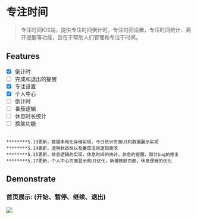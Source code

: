 # 专注时间

> 专注时间iOS端，提供专注时间倒计时，专注时间设置，专注时间统计、离开提醒等功能，旨在于帮助人们管理和专注于时间。

## Features

- [x]  倒计时
- [ ] 完成和退出的提醒
- [x] 专注设置
- [x] 个人中心
- [ ] 倒计时
- [ ] 番茄逻辑
- [ ] 休息时长统计
- [ ] 换肤功能
##
    ********5.13更新，数据本地化存储实现，今日统计页面UI和数据展示实现
    ********5.14更新，透明状态栏以及番茄法则逻辑更改
    ********5.15更新，休息逻辑的实现，休息时间的统计，休息的提醒，部分bug的修复
    ********5.17更新，个人中心页面显示和UI优化，新增换肤页面，休息逻辑的优化
## Demonstrate
### 首页展示: (开始、暂停、继续、退出)
![](://github.com/Sunyandong-CS/FocusTime/raw/master/ScreenShot/demo.gif)

